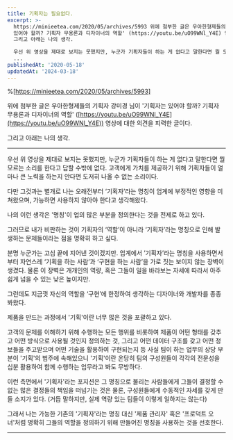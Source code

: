 ```yaml
---
title: 기획자는 필요없다.
excerpt: >-
  https://minieetea.com/2020/05/archives/5993 위에 첨부한 글은 우아한형제들의 기획자 강미경 님이 '기획자는
  있어야 할까? 기획자 무용론과 디자이너의 역할' (https://youtu.be/uO99WNl_Y4E) 영상에 대한 의견을 피력한 글이다.
  그리고 아래는 나의 생각.

  우선 위 영상을 제대로 보지는 못했지만, 누군가 기획자들이 하는 게 없다고 말한다면 뭘 모르는 소리를 한다고 답할 수밖에 없다. 고객에게
  ...
publishedAt: '2020-05-18'
updatedAt: '2024-03-18'
---
```


%[https://minieetea.com/2020/05/archives/5993]

위에 첨부한 글은 우아한형제들의 기획자 강미경 님이 '기획자는 있어야 할까? 기획자 무용론과 디자이너의 역할' ([https://youtu.be/uO99WNl_Y4E](https://youtu.be/uO99WNl_Y4E)) 영상에 대한 의견을 피력한 글이다.

그리고 아래는 나의 생각.

-----

우선 위 영상을 제대로 보지는 못했지만, 누군가 기획자들이 하는 게 없다고 말한다면 뭘 모르는 소리를 한다고 답할 수밖에 없다. 고객에게 가치를 제공하기 위해 기획자들이 얼마나 큰 노력을 하는지 안다면 도저히 나올 수 없는 소리이다.

다만 그것과는 별개로 나는 오래전부터 ‘기획자’라는 명칭이 업계에 부정적인 영향을 미쳐왔으며, 가능하면 사용하지 않아야 한다고 생각해왔다.

나의 이런 생각은 '명칭'이 업의 많은 부분을 정의한다는 것을 전제로 하고 있다.

그러므로 내가 비판하는 것이 기획자의 ‘역할’이 아니라 ‘기획자’라는 명칭으로 인해 발생하는 문제들이라는 점을 명확히 하고 싶다.

분명 누군가는 고심 끝에 지어낸 것이겠지만. 업계에서 ’기획자’라는 명칭을 사용하면서부터 자연스레 ‘기획을 하는 사람’과 ‘구현을 하는 사람’을 가로 짓는 보이지 않는 장벽이 생겼다. 물론 이 장벽은 개개인의 역량, 혹은 그들이 일을 바라보는 자세에 따라서 아주 쉽게 넘을 수 있는 낮은 높이지만.

그런데도 지금껏 자신의 역할을 ‘구현’에 한정하여 생각하는 디자이너와 개발자를 종종 봐왔다.

제품을 만드는 과정에서 '기획'이란 너무 많은 것을 포괄하고 있다.

고객의 문제를 이해하기 위해 수행하는 모든 행위를 비롯하여 제품이 어떤 형태를 갖추고 어떤 방식으로 사용될 것인지 정의하는 것, 그리고 어떤 데이터 구조를 갖고 어떤 정보들을 주고받으며 어떤 기술을 활용하여 구현되는지 등 사실 팀이 하는 업무의 상당 부분이 '기획'의 범주에 속해있으니 '기획'이란 온당히 팀의 구성원들이 각각의 전문성을 십분 활용하여 함께 수행하는 업무라고 봐도 무방하다.

이런 측면에서 '기획자'라는 포지션은 그 명칭으로 불리는 사람들에게 그들이 결정할 수 없는 많은 결정들의 책임을 떠넘기는 것은 물론, 구성원들에게 수동적인 자세를 갖게 만들 소지가 있다. (거듭 말하지만, 실제 역량 있는 팀들이 이렇게 일하지는 않는다)

그래서 나는 가능한 기존의 '기획자'라는 명칭 대신 '제품 관리자' 혹은 '프로덕트 오너'처럼 명확히 그들의 역할을 정의하기 위해 만들어진 명칭을 사용하는 것을 선호한다.

---